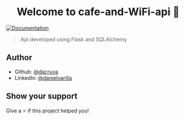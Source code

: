 <h1 align="center">Welcome to cafe-and-WiFi-api 👋</h1>
<p>
  <a href="https://documenter.getpostman.com/view/8744301/2sA3rwLZ4D" target="_blank">
    <img alt="Documentation" src="https://img.shields.io/badge/documentation-yes-brightgreen.svg" />
  </a>
</p>

> Api developed using Flask and SQLAlchemy

## Author

* Github: [@dacruva](https://github.com/dacruva)
* LinkedIn: [@danielvarilla](https://linkedin.com/in/danielvarilla)

## Show your support

Give a ⭐️ if this project helped you!
